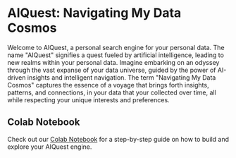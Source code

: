 # AIQuest: Navigating My Data Cosmos

Welcome to AIQuest, a personal search engine for your personal data. The name "AIQuest" signifies a quest fueled by artificial intelligence, leading to new realms within your personal data. Imagine embarking on an odyssey through the vast expanse of your data universe, guided by the power of AI-driven insights and intelligent navigation.
The term "Navigating My Data Cosmos" captures the essence of a voyage that brings forth insights, patterns, and connections, in your data that your collected over time, all while respecting your unique interests and preferences.

## Colab Notebook

Check out our [Colab Notebook](https://github.com/Vasundhhara/AIQuest-Navigating-My-Data-Cosmos/blob/main/semantic_search_engine.ipynb) for a step-by-step guide on how to build and explore your AIQuest engine.


